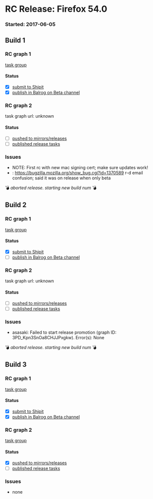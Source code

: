 # RC Release: Firefox 54.0

### Started: 2017-06-05

## Build 1

### RC graph 1
[task group](https://tools.taskcluster.net/push-inspector/#/BqoYe8UfRXGCH9DA_niFBA)

#### Status
- [x] [submit to Shipit](https://wiki.mozilla.org/Release:Release_Automation_on_Mercurial:Starting_a_Release#Submit_to_Ship_It)
- [x] [publish in Balrog on Beta channel](../how-tos/relpro.md#3-publish-release)

### RC graph 2
task graph url: unknown

#### Status
- [ ] [pushed to mirrors/releases](../how-tos/relpro.md#2-push-to-releases-dir-mirrors)
- [ ] [published release tasks](../how-tos/relpro.md#3-publish-release)

### Issues
- NOTE: First rc with new mac signing cert; make sure updates work!
- <asasaki>: https://bugzilla.mozilla.org/show_bug.cgi?id=1370589 r-d email confusion; said it was on release when only beta

:bomb: _aborted release. starting new build num_ :bomb:

## Build 2

### RC graph 1
[task group](https://tools.taskcluster.net/push-inspector/#/3PD_Kpn3SnOa8CHJJPxgkw)

#### Status
- [x] [submit to Shipit](https://wiki.mozilla.org/Release:Release_Automation_on_Mercurial:Starting_a_Release#Submit_to_Ship_It)
- [ ] [publish in Balrog on Beta channel](../how-tos/relpro.md#3-publish-release)

### RC graph 2
task graph url: unknown

#### Status
- [ ] [pushed to mirrors/releases](../how-tos/relpro.md#2-push-to-releases-dir-mirrors)
- [ ] [published release tasks](../how-tos/relpro.md#3-publish-release)

### Issues
- asasaki: Failed to start release promotion (graph ID: 3PD_Kpn3SnOa8CHJJPxgkw). Error(s): None

:bomb: _aborted release. starting new build num_ :bomb:

## Build 3

### RC graph 1
[task group](https://tools.taskcluster.net/push-inspector/#/7kRE2qbnSq2jM4h39BaBPQ)

#### Status
- [x] [submit to Shipit](https://wiki.mozilla.org/Release:Release_Automation_on_Mercurial:Starting_a_Release#Submit_to_Ship_It)
- [x] [publish in Balrog on Beta channel](../how-tos/relpro.md#3-publish-release)

### RC graph 2
[task group](https://tools.taskcluster.net/push-inspector/#/p4IAKv6YRx6r8DK4AaQDmw)

#### Status
- [x] [pushed to mirrors/releases](../how-tos/relpro.md#2-push-to-releases-dir-mirrors)
- [ ] [published release tasks](../how-tos/relpro.md#3-publish-release)

### Issues
- none



